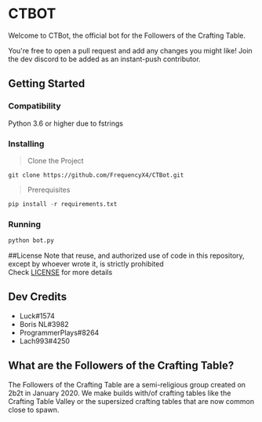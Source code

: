 # CTBOT

Welcome to CTBot, the official bot for the Followers of the Crafting Table.

You're free to open a pull request and add any changes you might like! 
Join the dev discord to be added as an instant-push contributor.

## Getting Started

### Compatibility
Python 3.6 or higher due to fstrings

### Installing
> Clone the Project
```
git clone https://github.com/FrequencyX4/CTBot.git
```
> Prerequisites
```py
pip install -r requirements.txt
```
###  Running
```py
python bot.py
```  

##License
Note that reuse, and authorized use of code in this repository, except by 
whoever wrote it, is strictly prohibited  
Check [LICENSE](https://github.com/FrequencyX4/CTBot/blob/master/LICENSE)
for more details


## Dev Credits
- Luck#1574
- Boris NL#3982
- ProgrammerPlays#8264
- Lach993#4250


## What are the Followers of the Crafting Table?
The Followers of the Crafting Table are a semi-religious group created on 2b2t 
in January 2020. We make builds with/of crafting tables like the Crafting Table 
Valley or the supersized crafting tables that are now common close to spawn. 
